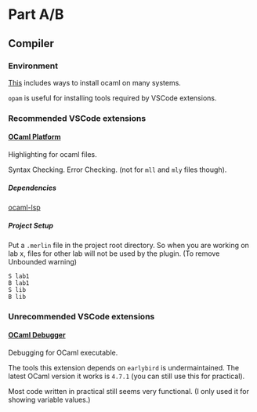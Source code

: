 # Part A/B
## Compiler
### Environment
[This](https://github.com/janestreet/install-ocaml) includes ways to install ocaml on many systems.

`opam` is useful for installing tools required by VSCode extensions.
### Recommended VSCode extensions
#### [OCaml Platform](https://marketplace.visualstudio.com/items?itemName=ocamllabs.ocaml-platform)
Highlighting for ocaml files. 

Syntax Checking. Error Checking. (not for `mll` and `mly` files though). 

##### Dependencies
[ocaml-lsp](https://github.com/ocaml/ocaml-lsp)

##### Project Setup
Put a `.merlin` file in the project root directory. So when you are working on lab x, files for other lab will not be used by the plugin. (To remove Unbounded warning)
```
S lab1
B lab1
S lib
B lib
```
### Unrecommended VSCode extensions
#### [OCaml Debugger](https://marketplace.visualstudio.com/items?itemName=hackwaly.ocaml-debugger)
Debugging for OCaml executable. 

The tools this extension depends on `earlybird` is undermaintained. The latest OCaml version it works is `4.7.1` (you can still use this for practical).

Most code written in practical still seems very functional. (I only used it for showing variable values.)